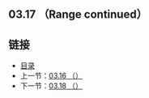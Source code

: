 ## 03.17 （Range continued）


## 链接
* [目录](https://github.com/alpha2018/go-zh/blob/master/tour/directory.md)
* 上一节：[03.16 （）](https://github.com/alpha2018/go-zh/blob/master/tour/03.16.md)
* 下一节：[03.18 （）](https://github.com/alpha2018/go-zh/blob/master/tour/03.18.md)

